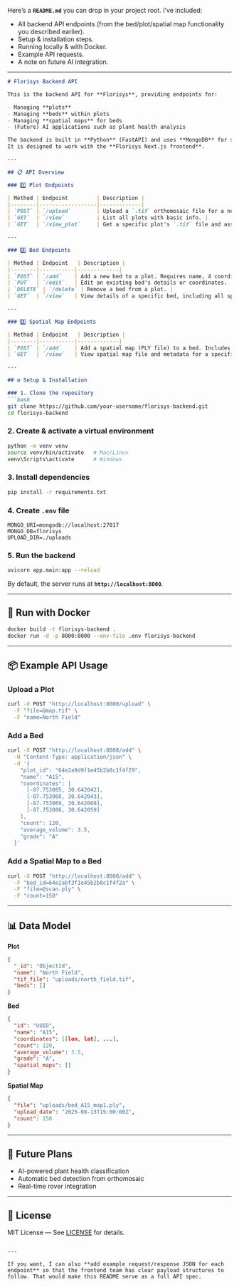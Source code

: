 Here’s a **`README.md`** you can drop in your project root.
I’ve included:

* All backend API endpoints (from the bed/plot/spatial map functionality you described earlier).
* Setup & installation steps.
* Running locally & with Docker.
* Example API requests.
* A note on future AI integration.

---

````markdown
# Florisys Backend API

This is the backend API for **Florisys**, providing endpoints for:

- Managing **plots**
- Managing **beds** within plots
- Managing **spatial maps** for beds
- (Future) AI applications such as plant health analysis

The backend is built in **Python** (FastAPI) and uses **MongoDB** for storage.
It is designed to work with the **Florisys Next.js frontend**.

---

## 📋 API Overview

### 1️⃣ Plot Endpoints

| Method | Endpoint         | Description |
|--------|------------------|-------------|
| `POST` | `/upload`        | Upload a `.tif` orthomosaic file for a new plot. Stores empty JSON metadata in DB. |
| `GET`  | `/view`          | List all plots with basic info. |
| `GET`  | `/view_plot`     | Get a specific plot's `.tif` file and associated JSON metadata. |

---

### 2️⃣ Bed Endpoints

| Method | Endpoint   | Description |
|--------|-----------|-------------|
| `POST` | `/add`    | Add a new bed to a plot. Requires name, 4 coordinates, count, average volume, and grade. |
| `PUT`  | `/edit`   | Edit an existing bed's details or coordinates. |
| `DELETE` | `/delete` | Remove a bed from a plot. |
| `GET`  | `/view`   | View details of a specific bed, including all spatial maps linked to it. |

---

### 3️⃣ Spatial Map Endpoints

| Method | Endpoint   | Description |
|--------|-----------|-------------|
| `POST` | `/add`    | Add a spatial map (PLY file) to a bed. Includes upload date and plant count. |
| `GET`  | `/view`   | View spatial map file and metadata for a specific bed. |

---

## ⚙️ Setup & Installation

### 1. Clone the repository
```bash
git clone https://github.com/your-username/florisys-backend.git
cd florisys-backend
````

### 2. Create & activate a virtual environment

```bash
python -m venv venv
source venv/bin/activate   # Mac/Linux
venv\Scripts\activate      # Windows
```

### 3. Install dependencies

```bash
pip install -r requirements.txt
```

### 4. Create `.env` file

```env
MONGO_URI=mongodb://localhost:27017
MONGO_DB=florisys
UPLOAD_DIR=./uploads
```

### 5. Run the backend

```bash
uvicorn app.main:app --reload
```

By default, the server runs at **`http://localhost:8000`**.

---

## 🐳 Run with Docker

```bash
docker build -t florisys-backend .
docker run -d -p 8000:8000 --env-file .env florisys-backend
```

---

## 📦 Example API Usage

### Upload a Plot

```bash
curl -X POST "http://localhost:8000/upload" \
  -F "file=@map.tif" \
  -F "name=North Field"
```

### Add a Bed

```bash
curl -X POST "http://localhost:8000/add" \
  -H "Content-Type: application/json" \
  -d '{
    "plot_id": "64e2a9d9f1e45b2b8c1f4f29",
    "name": "A15",
    "coordinates": [
      [-87.753085, 30.642042],
      [-87.753068, 30.642043],
      [-87.753069, 30.642060],
      [-87.753086, 30.642059]
    ],
    "count": 120,
    "average_volume": 3.5,
    "grade": "A"
  }'
```

### Add a Spatial Map to a Bed

```bash
curl -X POST "http://localhost:8000/add" \
  -F "bed_id=64e2abf3f1e45b2b8c1f4f2a" \
  -F "file=@scan.ply" \
  -F "count=150"
```

---

## 📊 Data Model

**Plot**

```json
{
  "_id": "ObjectId",
  "name": "North Field",
  "tif_file": "uploads/north_field.tif",
  "beds": []
}
```

**Bed**

```json
{
  "id": "UUID",
  "name": "A15",
  "coordinates": [[lon, lat], ...],
  "count": 120,
  "average_volume": 3.5,
  "grade": "A",
  "spatial_maps": []
}
```

**Spatial Map**

```json
{
  "file": "uploads/bed_A15_map1.ply",
  "upload_date": "2025-08-13T15:00:00Z",
  "count": 150
}
```

---

## 🚀 Future Plans

* AI-powered plant health classification
* Automatic bed detection from orthomosaic
* Real-time rover integration

---

## 📄 License

MIT License — See [LICENSE](LICENSE) for details.

```

---

If you want, I can also **add example request/response JSON for each endpoint** so that the frontend team has clear payload structures to follow. That would make this README serve as a full API spec.
```
